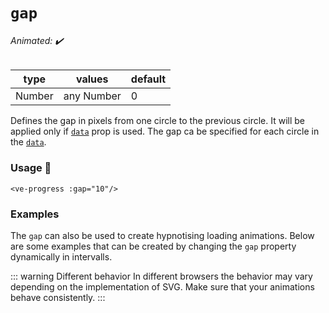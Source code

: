 # `gap`

###### Animated: ✔️

| type   | values     | default |
|--------|------------|---------|
| Number | any Number | 0       |

Defines the gap in pixels from one circle to the previous circle. It will be applied only if [`data`](./data.md) prop is used.
The gap ca be specified for each circle in the [`data`](./data.md).

### Usage 📜

```vue
<ve-progress :gap="10"/>
```

### Examples

<gap class="mb-16">
<template #code="{ progress, gap }">
<CodeGroup>
<CodeGroupItem >

```vue:no-v-pre
<template>
  <ve-progress 
    :progress="{{ progress }}" 
    :gap="{{ gap }}"
    :data="[
      {
        color: 'blue',
        thickness: 1
      },
      {
        color: 'red',
        thickness: 3
      },
      {
        color: 'green',
        thickness: 5
      },
      {
        color: 'yellow',
        thickness: 7
      }
    ]"
  />
</template>
```

</CodeGroupItem>
</CodeGroup>
</template>
</gap>

The `gap` can also be used to create hypnotising loading animations. Below are some examples that can be created by changing the
`gap` property dynamically in intervalls.

::: warning Different behavior
In different browsers the behavior may vary depending on the implementation of SVG. Make sure that your animations behave consistently.
:::

<gap-animation>
</gap-animation>
